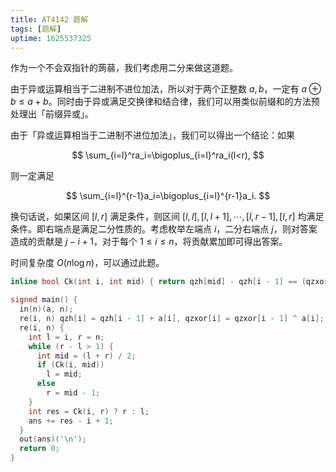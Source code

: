 ```yaml
---
title: AT4142 题解
tags: [题解]
uptime: 1625537325
---
```


作为一个不会双指针的蒟蒻，我们考虑用二分来做这道题。

由于异或运算相当于二进制不进位加法，所以对于两个正整数 $a,b$，一定有 $a\oplus b \le a+b$。同时由于异或满足交换律和结合律，我们可以用类似前缀和的方法预处理出「前缀异或」。

由于「异或运算相当于二进制不进位加法」，我们可以得出一个结论：如果

$$
\sum_{i=l}^ra_i=\bigoplus_{i=l}^ra_i(l<r),
$$

则一定满足

$$
\sum_{i=l}^{r-1}a_i=\bigoplus_{i=l}^{r-1}a_i.
$$

换句话说，如果区间 $[l,r]$ 满足条件，则区间 $[l,l],[l,l+1],\cdots,[l,r-1],[l,r]$ 均满足条件。即右端点是满足二分性质的。考虑枚举左端点 $i$，二分右端点 $j$，则对答案造成的贡献是 $j-i+1$，对于每个 $1\le i \le n$，将贡献累加即可得出答案。

时间复杂度 $O(n \log n)$，可以通过此题。

```cpp
inline bool Ck(int i, int mid) { return qzh[mid] - qzh[i - 1] == (qzxor[mid] ^ qzxor[i - 1]); }

signed main() {
  in(n)(a, n);
  re(i, n) qzh[i] = qzh[i - 1] + a[i], qzxor[i] = qzxor[i - 1] ^ a[i];
  re(i, n) {
    int l = i, r = n;
    while (r - l > 1) {
      int mid = (l + r) / 2;
      if (Ck(i, mid))
        l = mid;
      else
        r = mid - 1;
    }
    int res = Ck(i, r) ? r : l;
    ans += res - i + 1;
  }
  out(ans)('\n');
  return 0;
}
```
